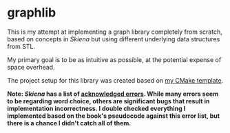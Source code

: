# graphlib

This is my attempt at implementing a graph library completely from scratch,
based on concepts in *Skiena* but using different underlying data structures from STL.

My primary goal is to be as intuitive as possible, at the potential
expense of space overhead.

The project setup for this library was created based on [my CMake template](https://github.com/tedklin/cmake_sandbox).

**Note: *Skiena* has a list of [acknowledged errors](http://www3.cs.stonybrook.edu/~skiena/algorist/book/errata). While many errors seem to be regarding word choice, others are significant bugs that result in implementation incorrectness. I double checked everything I implemented based on the book's pseudocode against this error list, but there is a chance I didn't catch all of them.**
